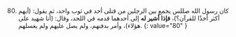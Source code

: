 80. كان رسول الله صللس يجمع بين الرجلين من قتلى أحد في ثوب واحد، ثم يقول: (أيهم أكثر أخذًا للقرآن؟)، **فإذا أشير له** إلى أحدهما قدمه في اللحد، وقال: (أنا شهيد على هؤلاء)، وأمر بدفنهم، ولم يصل عليهم ولم يغسلهم.
{: value="80" }
